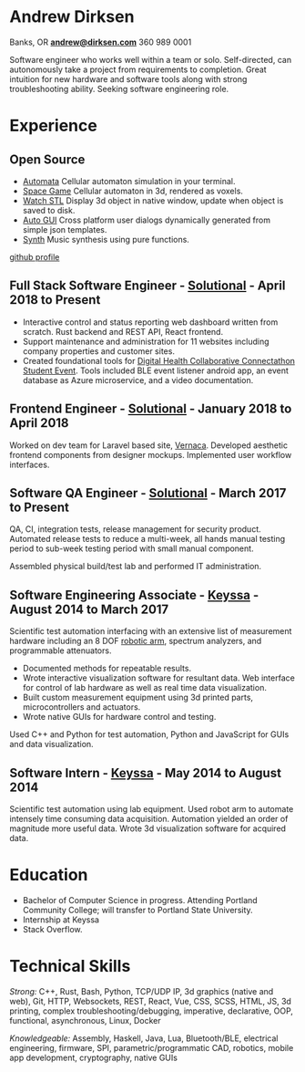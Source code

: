 # Andrew Dirksen

Banks, OR **andrew@dirksen.com** 360 989 0001

Software engineer who works well within a team or solo. Self-directed, can autonomously take a project from requirements to completion. Great intuition for new hardware and software tools along with strong troubleshooting ability. Seeking software engineering role.

# Experience

## Open Source

* [Automata](https://github.com/bddap/automata) Cellular automaton simulation in your terminal.
* [Space Game](https://github.com/bddap/space-game-bimensal) Cellular automaton in 3d, rendered as voxels.
* [Watch STL](https://github.com/bddap/watch-stl-rust) Display 3d object in native window, update when object is saved to disk.
* [Auto GUI](https://github.com/bddap/auto-gui) Cross platform user dialogs dynamically generated from simple json templates.
* [Synth](https://github.com/bddap/haskell-synth) Music synthesis using pure functions.

[github profile](https://github.com/bddap)

## Full Stack Software Engineer - [Solutional](https://solutionalinc.com/) - April 2018 to Present

- Interactive control and status reporting web dashboard written from scratch. Rust backend and REST API, React frontend.
- Support maintenance and administration for 11 websites including company properties and customer sites.
- Created foundational tools for [Digital Health Collaborative Connectathon Student Event](https://www.dhcolab.com/events/). Tools included BLE event listener android app, an event database as Azure microservice, and a video documentation.

## Frontend Engineer - [Solutional](https://solutionalinc.com/) - January 2018 to April 2018

Worked on dev team for Laravel based site, [Vernaca](https://www.vernaca.com/). Developed aesthetic frontend components from designer mockups. Implemented user workflow interfaces.

## Software QA Engineer - [Solutional](https://solutionalinc.com/) - March 2017 to Present

QA, CI, integration tests, release management for security product. Automated release tests to reduce a multi-week, all hands manual testing period to sub-week testing period with small manual component.

Assembled physical build/test lab and performed IT administration.

## Software Engineering Associate - [Keyssa](http://www.keyssa.com/) - August 2014 to March 2017

Scientific test automation interfacing with an extensive list of measurement hardware including an 8 DOF [robotic arm](http://www.robai.com/), spectrum analyzers, and programmable attenuators.

- Documented methods for repeatable results.
- Wrote interactive visualization software for resultant data.
  Web interface for control of lab hardware as well as real time data visualization.
- Built custom measurement equipment using 3d printed parts, microcontrollers and actuators.
- Wrote native GUIs for hardware control and testing.

Used C++ and Python for test automation, Python and JavaScript for GUIs and data visualization.

## Software Intern - [Keyssa](http://www.keyssa.com/) - May 2014 to August 2014

Scientific test automation using lab equipment. Used robot arm to automate intensely time consuming data acquisition. Automation yielded an order of magnitude more useful data. Wrote 3d visualization software for acquired data.

# Education

- Bachelor of Computer Science in progress. Attending Portland Community College; will transfer to Portland State University.
- Internship at Keyssa
- Stack Overflow.

# Technical Skills

*Strong:* C++, Rust, Bash, Python, TCP/UDP IP, 3d graphics (native and web), Git, HTTP, Websockets, REST, React, Vue, CSS, SCSS, HTML, JS, 3d printing, complex troubleshooting/debugging, imperative, declarative, OOP, functional, asynchronous, Linux, Docker

*Knowledgeable:* Assembly, Haskell, Java, Lua, Bluetooth/BLE, electrical engineering, firmware, SPI, parametric/programmatic CAD, robotics, mobile app development, cryptography, native GUIs

